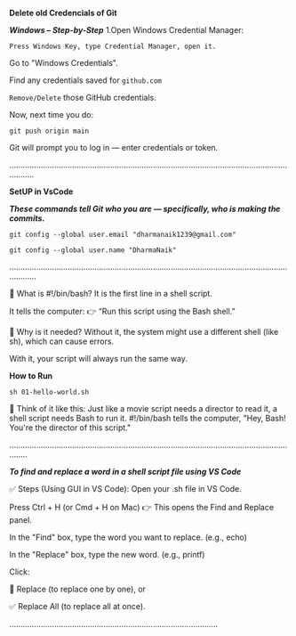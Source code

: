 
**Delete old Credencials of Git**

***Windows – Step-by-Step***
1.Open Windows Credential Manager:

`Press Windows Key, type Credential Manager, open it.`

Go to "Windows Credentials".

Find any credentials saved for `github.com`

`Remove/Delete` those GitHub credentials.

Now, next time you do:

```
git push origin main
```
Git will prompt you to log in — enter credentials or token.


.......................................................................................................................................

**SetUP in VsCode**

***These commands tell Git who you are — specifically, who is making the commits.***
```
git config --global user.email "dharmanaik1239@gmail.com"
```
```
git config --global user.name "DharmaNaik"
```

........................................................................................................................................

🔹 What is #!/bin/bash?
It is the first line in a shell script.

It tells the computer:
👉 “Run this script using the Bash shell.”

🔹 Why is it needed?
Without it, the system might use a different shell (like sh), which can cause errors.

With it, your script will always run the same way.

**How to Run**
```
sh 01-hello-world.sh
```

🔹 Think of it like this:
Just like a movie script needs a director to read it,
a shell script needs Bash to run it.
#!/bin/bash tells the computer,
"Hey, Bash! You're the director of this script."

....................................................................................................................................

***To find and replace a word in a shell script file using VS Code***

✅ Steps (Using GUI in VS Code):
Open your .sh file in VS Code.

Press Ctrl + H (or Cmd + H on Mac)
👉 This opens the Find and Replace panel.

In the "Find" box, type the word you want to replace.
(e.g., echo)

In the "Replace" box, type the new word.
(e.g., printf)

Click:

🔄 Replace (to replace one by one), or

✅ Replace All (to replace all at once).

.............................................................................................

